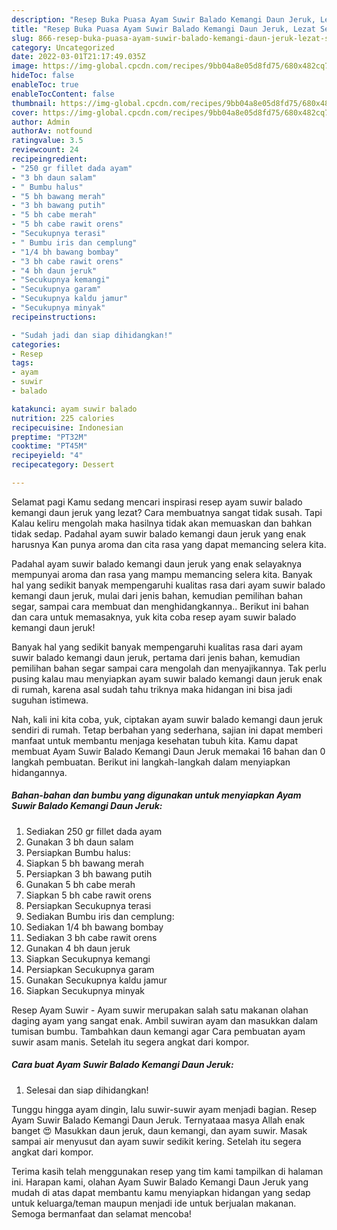 ```yaml
---
description: "Resep Buka Puasa Ayam Suwir Balado Kemangi Daun Jeruk, Lezat Sekali"
title: "Resep Buka Puasa Ayam Suwir Balado Kemangi Daun Jeruk, Lezat Sekali"
slug: 866-resep-buka-puasa-ayam-suwir-balado-kemangi-daun-jeruk-lezat-sekali
category: Uncategorized
date: 2022-03-01T21:17:49.035Z
image: https://img-global.cpcdn.com/recipes/9bb04a8e05d8fd75/680x482cq70/ayam-suwir-balado-kemangi-daun-jeruk-foto-resep-utama.jpg
hideToc: false
enableToc: true
enableTocContent: false
thumbnail: https://img-global.cpcdn.com/recipes/9bb04a8e05d8fd75/680x482cq70/ayam-suwir-balado-kemangi-daun-jeruk-foto-resep-utama.jpg
cover: https://img-global.cpcdn.com/recipes/9bb04a8e05d8fd75/680x482cq70/ayam-suwir-balado-kemangi-daun-jeruk-foto-resep-utama.jpg
author: Admin
authorAv: notfound
ratingvalue: 3.5
reviewcount: 24
recipeingredient:
- "250 gr fillet dada ayam"
- "3 bh daun salam"
- " Bumbu halus"
- "5 bh bawang merah"
- "3 bh bawang putih"
- "5 bh cabe merah"
- "5 bh cabe rawit orens"
- "Secukupnya terasi"
- " Bumbu iris dan cemplung"
- "1/4 bh bawang bombay"
- "3 bh cabe rawit orens"
- "4 bh daun jeruk"
- "Secukupnya kemangi"
- "Secukupnya garam"
- "Secukupnya kaldu jamur"
- "Secukupnya minyak"
recipeinstructions:

- "Sudah jadi dan siap dihidangkan!"
categories:
- Resep
tags:
- ayam
- suwir
- balado

katakunci: ayam suwir balado 
nutrition: 225 calories
recipecuisine: Indonesian
preptime: "PT32M"
cooktime: "PT45M"
recipeyield: "4"
recipecategory: Dessert

---
```



Selamat pagi Kamu sedang mencari inspirasi resep ayam suwir balado kemangi daun jeruk yang lezat? Cara membuatnya sangat tidak susah. Tapi Kalau keliru mengolah maka hasilnya tidak akan memuaskan dan bahkan tidak sedap. Padahal ayam suwir balado kemangi daun jeruk yang enak harusnya Kan punya aroma dan cita rasa yang dapat memancing selera kita.


Padahal ayam suwir balado kemangi daun jeruk yang enak selayaknya mempunyai aroma dan rasa yang mampu memancing selera kita. Banyak hal yang sedikit banyak mempengaruhi kualitas rasa dari ayam suwir balado kemangi daun jeruk, mulai dari jenis bahan, kemudian pemilihan bahan segar, sampai cara membuat dan menghidangkannya.. Berikut ini bahan dan cara untuk memasaknya, yuk kita coba resep ayam suwir balado kemangi daun jeruk!

Banyak hal yang sedikit banyak mempengaruhi kualitas rasa dari ayam suwir balado kemangi daun jeruk, pertama dari jenis bahan, kemudian pemilihan bahan segar sampai cara mengolah dan menyajikannya. Tak perlu pusing kalau mau menyiapkan ayam suwir balado kemangi daun jeruk enak di rumah, karena asal sudah tahu triknya maka hidangan ini bisa jadi suguhan istimewa.


Nah, kali ini kita coba, yuk, ciptakan ayam suwir balado kemangi daun jeruk sendiri di rumah. Tetap berbahan yang sederhana, sajian ini dapat memberi manfaat untuk membantu menjaga kesehatan tubuh kita. Kamu dapat membuat Ayam Suwir Balado Kemangi Daun Jeruk memakai 16 bahan dan 0 langkah pembuatan. Berikut ini langkah-langkah dalam menyiapkan hidangannya.

<!--inarticleads1-->

##### Bahan-bahan dan bumbu yang digunakan untuk menyiapkan Ayam Suwir Balado Kemangi Daun Jeruk:

1. Sediakan 250 gr fillet dada ayam
1. Gunakan 3 bh daun salam
1. Persiapkan  Bumbu halus:
1. Siapkan 5 bh bawang merah
1. Persiapkan 3 bh bawang putih
1. Gunakan 5 bh cabe merah
1. Siapkan 5 bh cabe rawit orens
1. Persiapkan Secukupnya terasi
1. Sediakan  Bumbu iris dan cemplung:
1. Sediakan 1/4 bh bawang bombay
1. Sediakan 3 bh cabe rawit orens
1. Gunakan 4 bh daun jeruk
1. Siapkan Secukupnya kemangi
1. Persiapkan Secukupnya garam
1. Gunakan Secukupnya kaldu jamur
1. Siapkan Secukupnya minyak


Resep Ayam Suwir - Ayam suwir merupakan salah satu makanan olahan daging ayam yang sangat enak. Ambil suwiran ayam dan masukkan dalam tumisan bumbu. Tambahkan daun kemangi agar Cara pembuatan ayam suwir asam manis. Setelah itu segera angkat dari kompor. 

<!--inarticleads2-->

##### Cara buat Ayam Suwir Balado Kemangi Daun Jeruk:


1. Selesai dan siap dihidangkan!

Tunggu hingga ayam dingin, lalu suwir-suwir ayam menjadi bagian. Resep Ayam Suwir Balado Kemangi Daun Jeruk. Ternyataaa masya Allah enak banget 😍 Masukkan daun jeruk, daun kemangi, dan ayam suwir. Masak sampai air menyusut dan ayam suwir sedikit kering. Setelah itu segera angkat dari kompor. 

Terima kasih telah menggunakan resep yang tim kami tampilkan di halaman ini. Harapan kami, olahan Ayam Suwir Balado Kemangi Daun Jeruk yang mudah di atas dapat membantu kamu menyiapkan hidangan yang sedap untuk keluarga/teman maupun menjadi ide untuk berjualan makanan. Semoga bermanfaat dan selamat mencoba!
